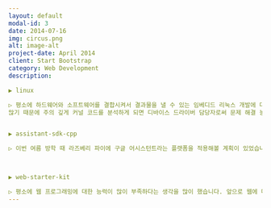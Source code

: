 ```yaml
---
layout: default
modal-id: 3
date: 2014-07-16
img: circus.png
alt: image-alt
project-date: April 2014
client: Start Bootstrap
category: Web Development
description:

▶ linux

▷ 평소에 하드웨어와 소프트웨어를 결합시켜서 결과물을 낼 수 있는 임베디드 리눅스 개발에 대해 관심을 가지고 있었습니다. 그러다 리눅스의 커널 코드는 디바이스 드라이버 예제 코드가
많기 때문에 주의 깊게 커널 코드를 분석하게 되면 디바이스 드라이버 담당자로써 문제 해결 능력을 키우는 데 많은 도움을 줄 수 있다고 알게 되었습니다. 또한, 오픈소스에 가장 많은 영향을 준 코드라고 개인적으로 생각하기 때문에 호기심을 느껴서 포크 하게 되었습니다.


▶ assistant-sdk-cpp

▷ 이번 여름 방학 때 라즈베리 파이에 구글 어시스턴트라는 플랫폼을 적용해볼 계획이 있었습니다. 그러던 와중에 깃허브에서 구글 어시스턴트 SDK를 오픈소스로 제공한다는 것을 알게 되었고 해당하는 소스를 연구하면 많은 도움을 얻을 수 있을 듯하여 포크 하게 되었습니다. 언어의 종류는 파이썬 버전과 C++ 버전이 있었는데 최근에 조금 경험하게 된 C++을 복습하기 위해 선택하였습니다.



▶ web-starter-kit

▷ 평소에 웹 프로그래밍에 대한 능력이 많이 부족하다는 생각을 많이 했습니다. 앞으로 웹에 대한 내용이 다뤄질 가능성이 많아 보이기 때문에 교육용 오픈소스를 찾아보다가 구글에서 제공하는 오픈소스인 웹 스타터 키트를 알게 되었고 웹 개발을 처음 시작하는 사람들에게 모범사례를 경험할 수 있는 좋은 오픈 소스라고 많은 사람들이 추천하였기 때문에 포크 하게 되었습니다.  
---
```

